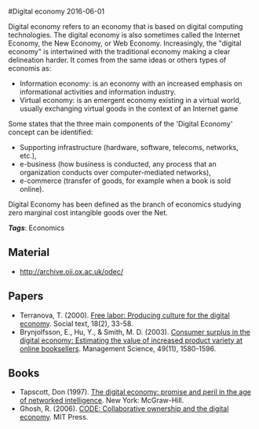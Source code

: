 
#Digital economy
2016-06-01

Digital economy refers to an economy that is based on digital computing technologies. The digital economy is also sometimes called the Internet Economy, the New Economy, or Web Economy. Increasingly, the "digital economy" is intertwined with the traditional economy making a clear delineation harder.
It comes from the same ideas or others types of economis as:
* Information economy: is an economy with an increased emphasis on informational activities and information industry.
* Virtual economy: is an emergent economy existing in a virtual world, usually exchanging virtual goods in the context of an Internet game

Some states that the three main components of the 'Digital Economy' concept can be identified:
* Supporting infrastructure (hardware, software, telecoms, networks, etc.),
* e-business (how business is conducted, any process that an organization conducts over computer-mediated networks),
* e-commerce (transfer of goods, for example when a book is sold online).

Digital Economy has been defined as the branch of economics studying zero marginal cost intangible goods over the Net.

***Tags***: Economics

## Material
* http://archive.oii.ox.ac.uk/odec/

## Papers
* Terranova, T. (2000). [Free labor: Producing culture for the digital economy](https://muse.jhu.edu/article/31873/summary). Social text, 18(2), 33-58.
* Brynjolfsson, E., Hu, Y., & Smith, M. D. (2003). [Consumer surplus in the digital economy: Estimating the value of increased product variety at online booksellers](http://dspace.mit.edu/bitstream/handle/1721.1/3516/4305-03.pdf;sequence=2). Management Science, 49(11), 1580-1596.

## Books
* Tapscott, Don (1997). [The digital economy: promise and peril in the age of networked intelligence](https://www.goodreads.com/book/show/170770.The_Digital_Economy). New York: McGraw-Hill.
* Ghosh, R. (2006). [CODE: Collaborative ownership and the digital economy](https://www.goodreads.com/book/show/124481.Code). MIT Press.


